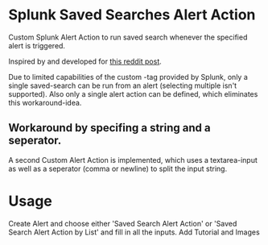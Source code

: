 # Splunk Saved Searches Alert Action
Custom Splunk Alert Action to run saved search whenever the specified alert is triggered.

Inspired by and developed for [this reddit post](https://www.reddit.com/r/Splunk/comments/km14pj/alert_action_to_fire_off_other_searchesreports/).

Due to limited capabilities of the custom [<splunk-search-dropdown>](https://docs.splunk.com/Documentation/Splunk/8.1.1/AdvancedDev/CustomAlertUI#Custom_HTML_elements)-tag provided by Splunk, only a single saved-search can be run from an alert (selecting multiple isn't supported). Also only a single alert action can be defined, which eliminates this workaround-idea.

## Workaround by specifing a string and a seperator.
A second Custom Alert Action is implemented, which uses a textarea-input as well as a seperator (comma or newline) to split the input string.

# Usage
Create Alert and choose either 'Saved Search Alert Action' or 'Saved Search Alert Action by List' and fill in all the inputs.
<TODO> Add Tutorial and Images
